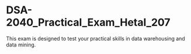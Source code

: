 # DSA-2040_Practical_Exam_Hetal_207
This exam is designed to test your practical skills in data warehousing and data mining.
